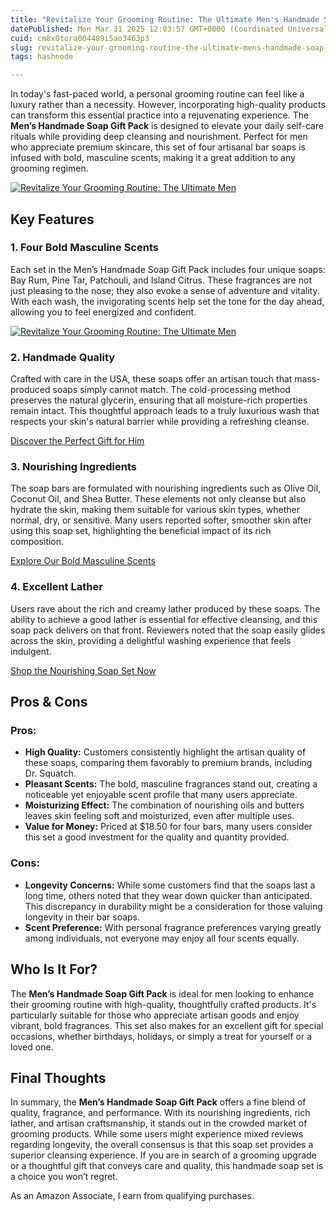 ```yaml
---
title: "Revitalize Your Grooming Routine: The Ultimate Men's Handmade Soap Gift Pack Review"
datePublished: Mon Mar 31 2025 12:03:57 GMT+0000 (Coordinated Universal Time)
cuid: cm8x0tora004409i5ao3463p3
slug: revitalize-your-grooming-routine-the-ultimate-mens-handmade-soap-gift-pack-review
tags: hashnode

---
```


<p>In today's fast-paced world, a personal grooming routine can feel like a luxury rather than a necessity. However, incorporating high-quality products can transform this essential practice into a rejuvenating experience. The <strong>Men’s Handmade Soap Gift Pack</strong> is designed to elevate your daily self-care rituals while providing deep cleansing and nourishment. Perfect for men who appreciate premium skincare, this set of four artisanal bar soaps is infused with bold, masculine scents, making it a great addition to any grooming regimen.</p>
<a href='https://www.amazon.com/dp/B07NF95CY9?tag=myreviews0fcb-20' target='_blank' rel='nofollow'>
<img src='https://m.media-amazon.com/images/I/71dl6mTdpML._SL1500_.jpg' alt='Revitalize Your Grooming Routine: The Ultimate Men's Handmade Soap Gift Pack Review' style='display: block; margin: auto; max-width: 100%; height: auto;'>
</a>

<h2>Key Features</h2>
<h3>1. Four Bold Masculine Scents</h3>
<p>Each set in the Men’s Handmade Soap Gift Pack includes four unique soaps: Bay Rum, Pine Tar, Patchouli, and Island Citrus. These fragrances are not just pleasing to the nose; they also evoke a sense of adventure and vitality. With each wash, the invigorating scents help set the tone for the day ahead, allowing you to feel energized and confident.</p>
<a href='https://www.amazon.com/dp/B07NF95CY9?tag=myreviews0fcb-20' target='_blank' rel='nofollow'>
<img src='https://m.media-amazon.com/images/I/816vXZXgvtL._SL1500_.jpg' alt='Revitalize Your Grooming Routine: The Ultimate Men's Handmade Soap Gift Pack Review' style='display: block; margin: auto; max-width: 100%; height: auto;'>
</a>

<h3>2. Handmade Quality</h3>
<p>Crafted with care in the USA, these soaps offer an artisan touch that mass-produced soaps simply cannot match. The cold-processing method preserves the natural glycerin, ensuring that all moisture-rich properties remain intact. This thoughtful approach leads to a truly luxurious wash that respects your skin's natural barrier while providing a refreshing cleanse.</p>
<p><a href='https://www.amazon.com/dp/B07NF95CY9?tag=myreviews0fcb-20' target='_blank' rel='nofollow'>Discover the Perfect Gift for Him</a></p>

<h3>3. Nourishing Ingredients</h3>
<p>The soap bars are formulated with nourishing ingredients such as Olive Oil, Coconut Oil, and Shea Butter. These elements not only cleanse but also hydrate the skin, making them suitable for various skin types, whether normal, dry, or sensitive. Many users reported softer, smoother skin after using this soap set, highlighting the beneficial impact of its rich composition.</p>
<p><a href='https://www.amazon.com/dp/B07NF95CY9?tag=myreviews0fcb-20' target='_blank' rel='nofollow'>Explore Our Bold Masculine Scents</a></p>

<h3>4. Excellent Lather</h3>
<p>Users rave about the rich and creamy lather produced by these soaps. The ability to achieve a good lather is essential for effective cleansing, and this soap pack delivers on that front. Reviewers noted that the soap easily glides across the skin, providing a delightful washing experience that feels indulgent.</p>
<p><a href='https://www.amazon.com/dp/B07NF95CY9?tag=myreviews0fcb-20' target='_blank' rel='nofollow'>Shop the Nourishing Soap Set Now</a></p>

<h2>Pros &amp; Cons</h2>
<h3>Pros:</h3>
<ul>
<li><strong>High Quality:</strong> Customers consistently highlight the artisan quality of these soaps, comparing them favorably to premium brands, including Dr. Squatch.</li>
<li><strong>Pleasant Scents:</strong> The bold, masculine fragrances stand out, creating a noticeable yet enjoyable scent profile that many users appreciate.</li>
<li><strong>Moisturizing Effect:</strong> The combination of nourishing oils and butters leaves skin feeling soft and moisturized, even after multiple uses.</li>
<li><strong>Value for Money:</strong> Priced at $18.50 for four bars, many users consider this set a good investment for the quality and quantity provided.</li>
</ul>
<h3>Cons:</h3>
<ul>
<li><strong>Longevity Concerns:</strong> While some customers find that the soaps last a long time, others noted that they wear down quicker than anticipated. This discrepancy in durability might be a consideration for those valuing longevity in their bar soaps.</li>
<li><strong>Scent Preference:</strong> With personal fragrance preferences varying greatly among individuals, not everyone may enjoy all four scents equally.</li>
</ul>

<h2>Who Is It For?</h2>
<p>The <strong>Men’s Handmade Soap Gift Pack</strong> is ideal for men looking to enhance their grooming routine with high-quality, thoughtfully crafted products. It's particularly suitable for those who appreciate artisan goods and enjoy vibrant, bold fragrances. This set also makes for an excellent gift for special occasions, whether birthdays, holidays, or simply a treat for yourself or a loved one.</p>

<h2>Final Thoughts</h2>
<p>In summary, the <strong>Men’s Handmade Soap Gift Pack</strong> offers a fine blend of quality, fragrance, and performance. With its nourishing ingredients, rich lather, and artisan craftsmanship, it stands out in the crowded market of grooming products. While some users might experience mixed reviews regarding longevity, the overall consensus is that this soap set provides a superior cleansing experience. If you are in search of a grooming upgrade or a thoughtful gift that conveys care and quality, this handmade soap set is a choice you won’t regret.</p>
<p>As an Amazon Associate, I earn from qualifying purchases.</p>